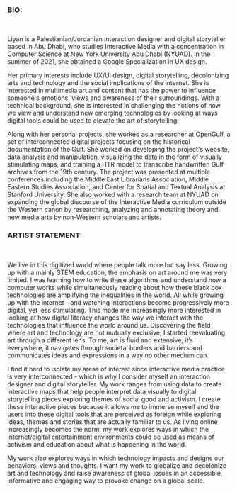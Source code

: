 <h3>BIO:</h3> </br>

Liyan is a Palestianian/Jordanian interaction designer and digital storyteller based in Abu Dhabi, who studies Interactive Media with a concentration in Computer Science at New York University Abu Dhabi (NYUAD). In the summer of 2021, she obtained a Google Specialization in UX design. 

Her primary interests include UX/UI design, digital storytelling, decolonizing arts and technology and the social implications of the internet. She is interested in multimedia art and content that has the power to influence someone's emotions, views and awareness of their surroundings. With a technical background, she is interested in challenging the notions of how we view and understand new emerging technologies by looking at ways digital tools could be used to elevate the art of storytelling.  

Along with her personal projects, she worked as a researcher at OpenGulf, a set of interconnected digital projects focusing on the historical documentation of the Gulf. She worked on developing the project's website, data analysis and manipulation, visualizing the data in the form of visually stimulating maps, and training a HTR model to transcribe handwritten Gulf archives from the 19th century. The project was presented at multiple conferences including the Middle East Librarians Association, Middle Eastern Studies Association, and Center for Spatial and Textual Analysis at Stanford University. She also worked with a research team at NYUAD on expanding the global discourse of the Interactive Media curriculum outside the Western canon by researching, analyzing and annotating theory and new media arts by non-Western scholars and artists. 













<h3>ARTIST STATEMENT: </h3></br>

We live in this digitized world where people talk more but say less. Growing up with a mainly STEM education, the emphasis on art around me was very limited. I was learning how to write these algorithms and understand how a computer works while simultaneously reading about how these black box technologies are amplifying the inequalities in the world. All while growing up with the internet - and watching interactions become progressively more digital, yet less stimulating. This made me increasingly more interested in looking at how digital literacy changes the way we interact with the technologies that influence the world around us. Discovering the field where art and technology are not mutually exclusive, I started reevaluating art through a different lens. To me, art is fluid and extensive; it’s everywhere, it navigates through societal borders and barriers and communicates ideas and expressions in a way no other medium can. 

I find it hard to isolate my areas of interest since interactive media practice is very interconnected - which is why I consider myself an interaction designer and digital storyteller. My work ranges from using data to create interactive maps that help people interpret data visually to digital storytelling pieces exploring themes of social good and activism. I create these interactive pieces because it allows me to immerse myself and the users into these digital tools that are perceived as foreign while exploring ideas, themes and stories that are actually familiar to us. As living online increasingly becomes the norm, my work explores ways in which the internet/digital entertainment environments could be used as means of activism and education about what is happening in the world. 

My work also explores ways in which technology impacts and designs our behaviors, views and thoughts. I want my work to globalize and decolonize art and technology and raise awareness of global issues in an accessible, informative and engaging way to provoke change on a global scale. 
